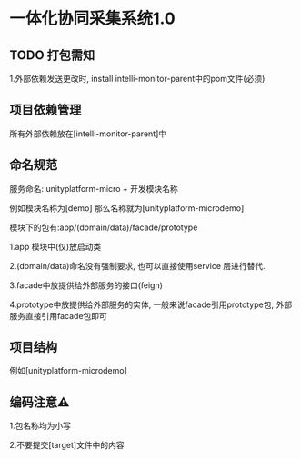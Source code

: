 # 一体化协同采集系统1.0

## TODO 打包需知
1.外部依赖发送更改时, install intelli-monitor-parent中的pom文件(必须)


## 项目依赖管理
所有外部依赖放在[intelli-monitor-parent]中

## 命名规范
服务命名: unityplatform-micro + 开发模块名称

例如模块名称为[demo]
那么名称就为[unityplatform-microdemo]

模块下的包有:app/(domain/data)/facade/prototype

1.app 模块中(仅)放启动类

2.(domain/data)命名没有强制要求, 也可以直接使用service
层进行替代.

3.facade中放提供给外部服务的接口(feign)

4.prototype中放提供给外部服务的实体,
一般来说facade引用prototype包,
外部服务直接引用facade包即可



## 项目结构
例如[unityplatform-microdemo]


## 编码注意⚠️
1.包名称均为小写

2.不要提交[target]文件中的内容
